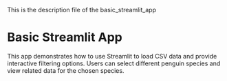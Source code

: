 This is the description file of the basic_streamlit_app

# Basic Streamlit App

This app demonstrates how to use Streamlit to load CSV data and provide interactive filtering options. Users can select different penguin species and view related data for the chosen species.
